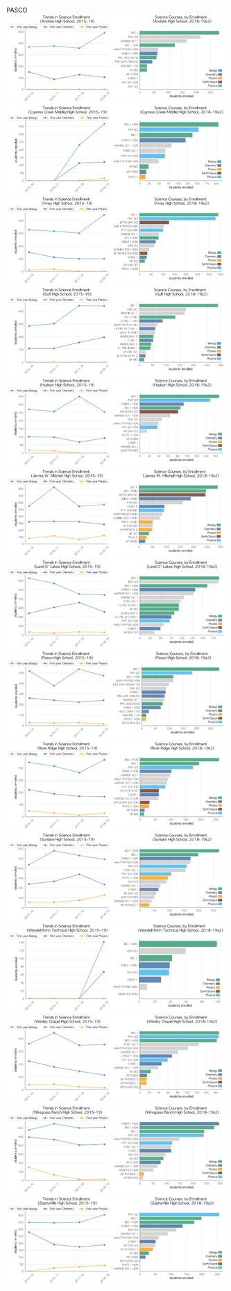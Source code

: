 PASCO
![](../School_plots/PASCO/ANCLOTE.png)
![](../School_plots/PASCO/CYPRESS_CR.png)
![](../School_plots/PASCO/FIVAY.png)
![](../School_plots/PASCO/GULF.png)
![](../School_plots/PASCO/HUDSON.png)
![](../School_plots/PASCO/JAMES_W_MI.png)
![](../School_plots/PASCO/LAND_O'_LA.png)
![](../School_plots/PASCO/PASCO.png)
![](../School_plots/PASCO/RIVER_RIDG.png)
![](../School_plots/PASCO/SUNLAKE.png)
![](../School_plots/PASCO/WENDELL_KR.png)
![](../School_plots/PASCO/WESLEY_CHA.png)
![](../School_plots/PASCO/WIREGRASS_.png)
![](../School_plots/PASCO/ZEPHYRHILL.png)
